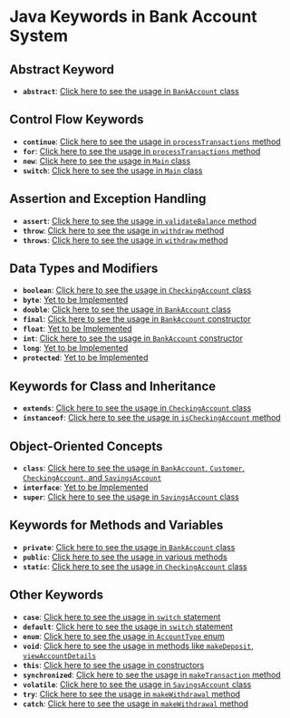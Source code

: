 # Java Keywords in Bank Account System

## Abstract Keyword
- **`abstract`**: [Click here to see the usage in `BankAccount` class](./src/Main.java#L1)

## Control Flow Keywords
- **`continue`**: [Click here to see the usage in `processTransactions` method](./src/Main.java#L138)
- **`for`**: [Click here to see the usage in `processTransactions` method](./src/Main.java#L136)
- **`new`**: [Click here to see the usage in `Main` class](./src/Main.java#L153)
- **`switch`**: [Click here to see the usage in `Main` class](./src/Main.java#L176)

## Assertion and Exception Handling
- **`assert`**: [Click here to see the usage in `validateBalance` method](./src/Main.java#L51)
- **`throw`**: [Click here to see the usage in `withdraw` method](./src/Main.java#L35)
- **`throws`**: [Click here to see the usage in `withdraw` method](./src/Main.java#L33)

## Data Types and Modifiers
- **`boolean`**: [Click here to see the usage in `CheckingAccount` class](./src/Main.java#L131)
- **`byte`**: [Yet to be Implemented](./src/Main.java)
- **`double`**: [Click here to see the usage in `BankAccount` class](./src/Main.java#L3)
- **`final`**: [Click here to see the usage in `BankAccount` constructor](./src/Main.java#L4)
- **`float`**: [Yet to be Implemented](./src/Main.java)
- **`int`**: [Click here to see the usage in `BankAccount` constructor](./src/Main.java#L1)
- **`long`**: [Yet to be Implemented](./src/Main.java)
- **`protected`**: [Yet to be Implemented](./src/Main.java)

## Keywords for Class and Inheritance
- **`extends`**: [Click here to see the usage in `CheckingAccount` class](./src/Main.java#L56)
- **`instanceof`**: [Click here to see the usage in `isCheckingAccount` method](./src/Main.java#L132)

## Object-Oriented Concepts
- **`class`**: [Click here to see the usage in `BankAccount`, `Customer`, `CheckingAccount`, and `SavingsAccount`](./src/Main.java#L1)
- **`interface`**: [Yet to be Implemented](./src/Main.java#L2)
- **`super`**: [Click here to see the usage in `SavingsAccount` class](./src/Main.java#L60)

## Keywords for Methods and Variables
- **`private`**: [Click here to see the usage in `BankAccount` class](./src/Main.java#L2)
- **`public`**: [Click here to see the usage in various methods](./src/Main.java#L6)
- **`static`**: [Click here to see the usage in `CheckingAccount` class](./src/Main.java#L57)

## Other Keywords
- **`case`**: [Click here to see the usage in `switch` statement](./src/Main.java#L177)
- **`default`**: [Click here to see the usage in `switch` statement](./src/Main.java#L183)
- **`enum`**: [Click here to see the usage in `AccountType` enum](./src/Main.java#L78)
- **`void`**: [Click here to see the usage in methods like `makeDeposit`, `viewAccountDetails`](./src/Main.java#L64)
- **`this`**: [Click here to see the usage in constructors](./src/Main.java#L87)
- **`synchronized`**: [Click here to see the usage in `makeTransaction` method](./src/Main.java#L73)
- **`volatile`**: [Click here to see the usage in `SavingsAccount` class](./src/Main.java#L83)
- **`try`**: [Click here to see the usage in `makeWithdrawal` method](./src/Main.java#L119)
- **`catch`**: [Click here to see the usage in `makeWithdrawal` method](./src/Main.java#L121)

